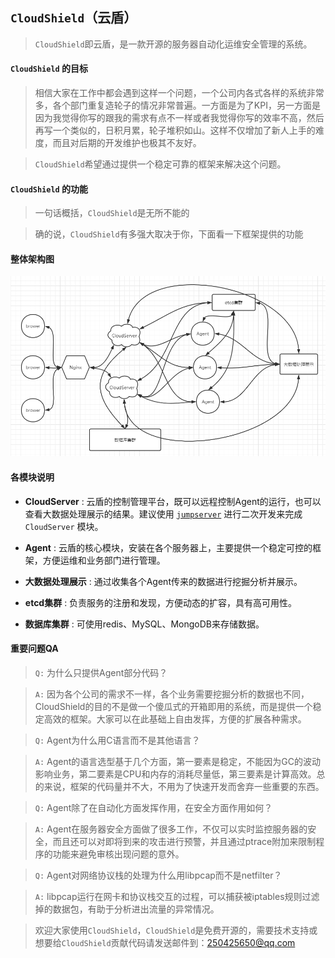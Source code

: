 ## `CloudShield`（云盾）

> `CloudShield`即云盾，是一款开源的服务器自动化运维安全管理的系统。

#### `CloudShield` 的目标

> 相信大家在工作中都会遇到这样一个问题，一个公司内各式各样的系统非常多，各个部门重复造轮子的情况非常普遍。一方面是为了KPI，另一方面是因为我觉得你写的跟我的需求有点不一样或者我觉得你写的效率不高，然后再写一个类似的，日积月累，轮子堆积如山。这样不仅增加了新人上手的难度，而且对后期的开发维护也极其不友好。

> `CloudShield`希望通过提供一个稳定可靠的框架来解决这个问题。

#### `CloudShield` 的功能

> 一句话概括，`CloudShield`是无所不能的

> 确的说，`CloudShield`有多强大取决于你，下面看一下框架提供的功能


#### 整体架构图

![CloudShield](./img/cloudshield.png)


#### 各模块说明

- **CloudServer** : 云盾的控制管理平台，既可以远程控制Agent的运行，也可以查看大数据处理展示的结果。建议使用 [`jumpserver`](https://github.com/jumpserver/jumpserver) 进行二次开发来完成 `CloudServer` 模块。

- **Agent** : 云盾的核心模块，安装在各个服务器上，主要提供一个稳定可控的框架，方便运维和业务部门进行管理。

- **大数据处理展示** : 通过收集各个Agent传来的数据进行挖掘分析并展示。

- **etcd集群** : 负责服务的注册和发现，方便动态的扩容，具有高可用性。

- **数据库集群** : 可使用redis、MySQL、MongoDB来存储数据。


#### 重要问题QA

> `Q:` 为什么只提供Agent部分代码？   

> `A:` 因为各个公司的需求不一样，各个业务需要挖掘分析的数据也不同，CloudShield的目的不是做一个傻瓜式的开箱即用的系统，而是提供一个稳定高效的框架。大家可以在此基础上自由发挥，方便的扩展各种需求。

> `Q:` Agent为什么用C语言而不是其他语言？

> `A:` Agent的语言选型基于几个方面，第一要素是稳定，不能因为GC的波动影响业务，第二要素是CPU和内存的消耗尽量低，第三要素是计算高效。总的来说，框架的代码量并不大，不用为了快速开发而舍弃一些重要的东西。

> `Q:` Agent除了在自动化方面发挥作用，在安全方面作用如何？

> `A:` Agent在服务器安全方面做了很多工作，不仅可以实时监控服务器的安全，而且还可以对即将到来的攻击进行预警，并且通过ptrace附加来限制程序的功能来避免审核出现问题的意外。

> `Q:` Agent对网络协议栈的处理为什么用libpcap而不是netfilter？

> `A:` libpcap运行在网卡和协议栈交互的过程，可以捕获被iptables规则过滤掉的数据包，有助于分析进出流量的异常情况。


> 欢迎大家使用`CloudShield`，`CloudShield`是免费开源的，需要技术支持或想要给`CloudShield`贡献代码请发送邮件到：250425650@qq.com
